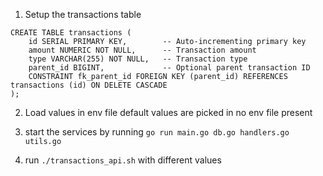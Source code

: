 1. Setup the transactions table

```
CREATE TABLE transactions (
    id SERIAL PRIMARY KEY,        -- Auto-incrementing primary key
    amount NUMERIC NOT NULL,      -- Transaction amount
    type VARCHAR(255) NOT NULL,   -- Transaction type
    parent_id BIGINT,             -- Optional parent transaction ID
    CONSTRAINT fk_parent_id FOREIGN KEY (parent_id) REFERENCES transactions (id) ON DELETE CASCADE
);
```


2. Load values in env file default values are picked in no env file present

3. start the services by running `go run main.go db.go handlers.go utils.go ` 

4. run `./transactions_api.sh` with different values


